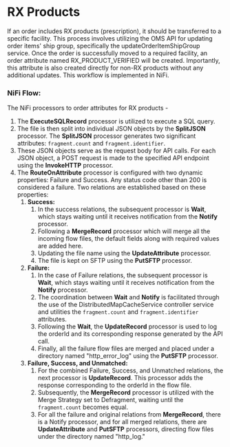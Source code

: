 # RX Products

If an order includes RX products (prescription), it should be transferred to a specific facility. This process involves utilizing the OMS API for updating order items' ship group, specifically the updateOrderItemShipGroup service. Once the order is successfully moved to a required facility, an order attribute named RX\_PRODUCT\_VERIFIED will be created. Importantly, this attribute is also created directly for non-RX products without any additional updates. This workflow is implemented in NiFi.

### NiFi Flow:

The NiFi processors to order attributes for RX products -

1. The **ExecuteSQLRecord** processor is utilized to execute a SQL query.
2. The file is then split into individual JSON objects by the **SplitJSON** processor. The **SplitJSON** processor generates two significant attributes: `fragment.count` and `fragment.identifier`.
3. These JSON objects serve as the request body for API calls. For each JSON object, a POST request is made to the specified API endpoint using the **InvokeHTTP** processor.
4. The **RouteOnAttribute** processor is configured with two dynamic properties: Failure and Success. Any status code other than 200 is considered a failure. Two relations are established based on these properties:&#x20;
   1. **Success:**
      1. In the success relations, the subsequent processor is **Wait**, which stays waiting until it receives notification from the **Notify** processor.
      2. Following a **MergeRecord** processor which will merge all the incoming flow files, the default fields along with required values are added here.
      3. Updating the file name using the **UpdateAttribute** processor.
      4. The file is kept on SFTP using the **PutSFTP** processor.
   2. **Failure:**
      1. In the case of Failure relations, the subsequent processor is **Wait**, which stays waiting until it receives notification from the **Notify** processor.
      2. The coordination between **Wait** and **Notify** is facilitated through the use of the DistributedMapCacheService controller service and utilities the `fragment.count` and `fragment.identifier` attributes.
      3. Following the **Wait**, the **UpdateRecord** processor is used to log the orderId and its corresponding response generated by the API call.
      4. Finally, all the failure flow files are merged and placed under a directory named "http\_error\_log" using the **PutSFTP** processor.
   3. **Failure, Success, and Unmatched:**
      1. For the combined Failure, Success, and Unmatched relations, the next processor is **UpdateRecord**. This processor adds the response corresponding to the orderId in the flow file.
      2. Subsequently, the **MergeRecord** processor is utilized with the Merge Strategy set to Defragment, waiting until the `fragment.count` becomes equal.
      3. For all the failure and original relations from **MergeRecord**, there is a Notify processor, and for all merged relations, there are **UpdateAttribute** and **PutSFTP** processors, directing flow files under the directory named "http\_log."
